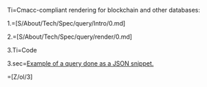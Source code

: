 Ti=Cmacc-compliant rendering for blockchain and other databases:  

1.=[S/About/Tech/Spec/query/Intro/0.md]

2.=[S/About/Tech/Spec/query/render/0.md]

3.Ti=Code

3.sec=<a href="https://github.com/CommonAccord/Cmacc-Org/blob/master/Doc/S/About/Tech/Spec/query/0.json#L2">Example of a query done as a JSON snippet.</a>

=[Z/ol/3]